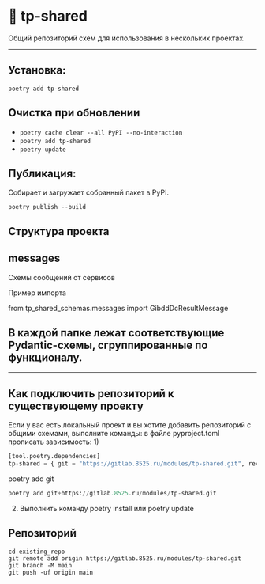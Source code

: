 # 🧩 tp-shared

Общий репозиторий схем для использования в нескольких проектах.

---

## Установка:
`poetry add tp-shared`

## Очистка при обновлении
- `poetry cache clear --all PyPI --no-interaction`
- `poetry add tp-shared`
- `poetry update`



## Публикация:
Собирает и загружает собранный пакет в PyPI.

`poetry publish --build`

## Структура проекта

**messages** 
-------------------------
Схемы сообщений от сервисов

Пример импорта  

from tp_shared_schemas.messages import GibddDcResultMessage

В каждой папке лежат соответствующие Pydantic-схемы, сгруппированные по функционалу.
--------------------------
---

## Как подключить репозиторий к существующему проекту

Если у вас есть локальный проект и вы хотите добавить репозиторий с общими схемами, выполните команды:
в файле pyproject.toml прописать зависимость:
1) 

```Python
[tool.poetry.dependencies]
tp-shared = { git = "https://gitlab.8525.ru/modules/tp-shared.git", rev = "main" }
```

poetry add git

```python
poetry add git+https://gitlab.8525.ru/modules/tp-shared.git
```

2) Выполнить команду poetry install или poetry update


## Репозиторий
```
cd existing_repo
git remote add origin https://gitlab.8525.ru/modules/tp-shared.git
git branch -M main
git push -uf origin main
```

